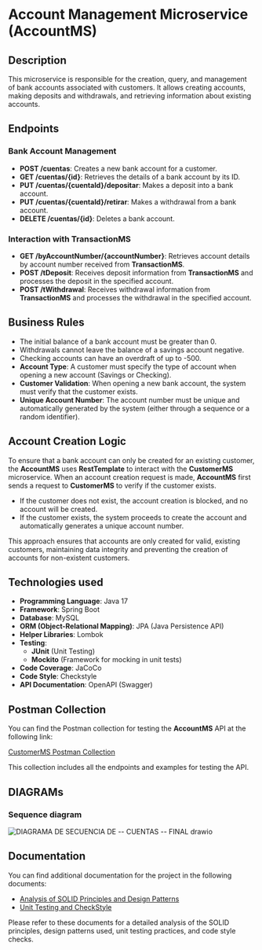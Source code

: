 # Account Management Microservice (AccountMS)

## Description

This microservice is responsible for the creation, query, and management of bank accounts associated with customers. It allows creating accounts, making deposits and withdrawals, and retrieving information about existing accounts.

## Endpoints

### Bank Account Management

- **POST /cuentas**: Creates a new bank account for a customer.
- **GET /cuentas/{id}**: Retrieves the details of a bank account by its ID.
- **PUT /cuentas/{cuentaId}/depositar**: Makes a deposit into a bank account.
- **PUT /cuentas/{cuentaId}/retirar**: Makes a withdrawal from a bank account.
- **DELETE /cuentas/{id}**: Deletes a bank account.

### Interaction with TransactionMS

- **GET /byAccountNumber/{accountNumber}**: Retrieves account details by account number received from **TransactionMS**.
- **POST /tDeposit**: Receives deposit information from **TransactionMS** and processes the deposit in the specified account.
- **POST /tWithdrawal**: Receives withdrawal information from **TransactionMS** and processes the withdrawal in the specified account.
  
## Business Rules

- The initial balance of a bank account must be greater than 0.
- Withdrawals cannot leave the balance of a savings account negative.
- Checking accounts can have an overdraft of up to -500.
- **Account Type**: A customer must specify the type of account when opening a new account (Savings or Checking).
- **Customer Validation**: When opening a new bank account, the system must verify that the customer exists.
- **Unique Account Number**: The account number must be unique and automatically generated by the system (either through a sequence or a random identifier).

## Account Creation Logic

To ensure that a bank account can only be created for an existing customer, the **AccountMS** uses **RestTemplate** to interact with the **CustomerMS** microservice. When an account creation request is made, **AccountMS** first sends a request to **CustomerMS** to verify if the customer exists.

- If the customer does not exist, the account creation is blocked, and no account will be created.
- If the customer exists, the system proceeds to create the account and automatically generates a unique account number.

This approach ensures that accounts are only created for valid, existing customers, maintaining data integrity and preventing the creation of accounts for non-existent customers.

## Technologies used

- **Programming Language**: Java 17
- **Framework**: Spring Boot
- **Database**: MySQL
- **ORM (Object-Relational Mapping)**: JPA (Java Persistence API)
- **Helper Libraries**: Lombok
- **Testing**:
  - **JUnit** (Unit Testing)
  - **Mockito** (Framework for mocking in unit tests)
- **Code Coverage**: JaCoCo
- **Code Style**: Checkstyle
- **API Documentation**: OpenAPI (Swagger)

## Postman Collection

You can find the Postman collection for testing the **AccountMS** API at the following link:

[CustomerMS Postman Collection](https://www.postman.com/yulyschr/test-api-accountms/overview)

This collection includes all the endpoints and examples for testing the API.

## DIAGRAMs

### Sequence diagram

![DIAGRAMA DE SECUENCIA DE -- CUENTAS -- FINAL drawio](https://github.com/user-attachments/assets/64dc8650-c7c6-4b5a-aefa-8e33d292c21a)

## Documentation

You can find additional documentation for the project in the following documents:

- [Analysis of SOLID Principles and Design Patterns](https://github.com/user-attachments/files/18002803/Analis.de.principios.solid.y.patrones.de.diseno.docx)
- [Unit Testing and CheckStyle](https://github.com/user-attachments/files/18002804/Pruebas.unitarias.y.checkStyle.docx)

Please refer to these documents for a detailed analysis of the SOLID principles, design patterns used, unit testing practices, and code style checks.
